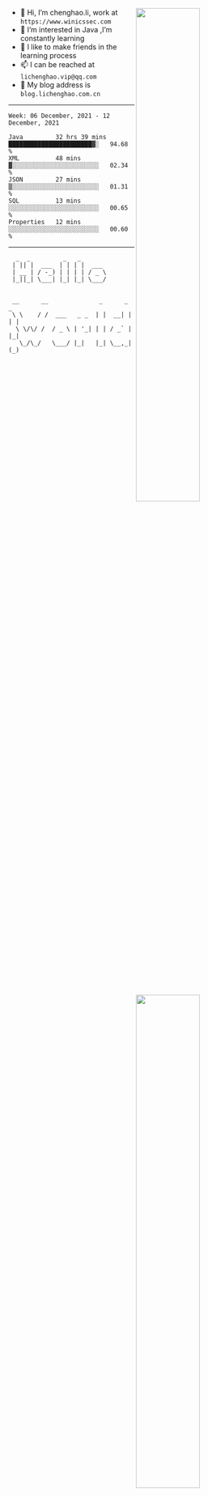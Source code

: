 [<img align="right" width="50%" src="https://github-readme-stats.vercel.app/api?username=lichlaughing&show_icons=true">](https://metrics.lecoq.io/ouuan?template=classic)
- 👋 Hi, I’m chenghao.li, work at `https://www.winicssec.com`
- 👀 I’m interested in Java ,I’m constantly learning
- 💞️ I like to make friends in the learning process
- 📫 I can be reached at `lichenghao.vip@qq.com`
- 🔗 My blog address is `blog.lichenghao.com.cn`


------
<!--START_SECTION:waka-->
```text
Week: 06 December, 2021 - 12 December, 2021

Java         32 hrs 39 mins  ███████████████████████▓░   94.68 % 
XML          48 mins         ▓░░░░░░░░░░░░░░░░░░░░░░░░   02.34 % 
JSON         27 mins         ▒░░░░░░░░░░░░░░░░░░░░░░░░   01.31 % 
SQL          13 mins         ░░░░░░░░░░░░░░░░░░░░░░░░░   00.65 % 
Properties   12 mins         ░░░░░░░░░░░░░░░░░░░░░░░░░   00.60 % 
```
<!--END_SECTION:waka-->

------

[<img align="right" width="50%" src="https://www.clustrmaps.com/map_v2.png?cl=ffffff&w=300&t=tt&d=o2HGaalky8OiHBxnoPq9wPYTNv7qpo8ua9FG06sBqt4&co=2d78ad&ct=ffffff">](https://github.com/lichlaughing)

```
  _  _         _   _       
 | || |  ___  | | | |  ___ 
 | __ | / -_) | | | | / _ \
 |_||_| \___| |_| |_| \___/
                           
```
```
 __      __              _      _     _ 
 \ \    / /  ___   _ _  | |  __| |   | |
  \ \/\/ /  / _ \ | '_| | | / _` |   |_|
   \_/\_/   \___/ |_|   |_| \__,_|   (_)
                                        
```
